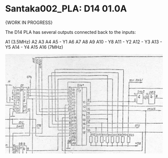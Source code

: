 # Santaka002_PLA: D14 01.0A
{WORK IN PROGRESS}

The D14 PLA has several outputs connected back to the inputs:

A1 (3.5MHz)
A2
A3
A4
A5  - Y1
A6
A7
A8
A9
A10 - Y8
A11 - Y2
A12 - Y3
A13 - Y5
A14 - Y4
A15
A16 (7MHz)

![D14_schematic](pictures/D14_schematic.jpg)
